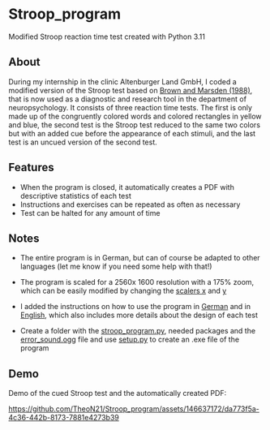 Stroop_program
=====
Modified Stroop reaction time test created with Python 3.11

About
-----
During my internship in the clinic Altenburger Land GmbH, I coded a modified version of the Stroop test based on [Brown and Marsden (1988)](https://academic.oup.com/brain/article-abstract/111/2/323/326830?redirectedFrom=fulltext), that is now used as a diagnostic and research tool in the department of neuropsychology. 
It consists of three reaction time tests. The first is only made up of the congruently colored words and colored rectangles in yellow and blue, the second test is the Stroop test reduced to the same two colors but with an added cue before the appearance of each stimuli, 
and the last test is an uncued version of the second test. 

Features
--------
- When the program is closed, it automatically creates a PDF with descriptive statistics of each test 
- Instructions and exercises can be repeated as often as necessary
- Test can be halted for any amount of time

Notes
----------
- The entire program is in German, but can of course be adapted to other languages (let me know if you need some help with that!)
   
- The program is scaled for a 2560x 1600 resolution with a 175% zoom, which can be easily modified by changing the [scalers x](https://github.com/TheoN21/Stroop_program/blob/b1dd3771684aeb6f8c30eef3d62ea6ab6abeda08/stroop_program.py#L133) and [y](https://github.com/TheoN21/Stroop_program/blob/b1dd3771684aeb6f8c30eef3d62ea6ab6abeda08/stroop_program.py#L134) 
- I added the instructions on how to use the program in [German](https://github.com/TheoN21/Stroop_program/blob/main/Hinweise%20zum%20Stroop%20test.docx) and in [English](https://github.com/TheoN21/Stroop_program/blob/main/Notes%20on%20the%20Stroop%20Test.docx), which also includes more details about the design of each test
- Create a folder with the [stroop_program.py](https://github.com/TheoN21/Stroop_program/blob/main/stroop_program.py), needed packages and the [error_sound.ogg](https://github.com/TheoN21/Stroop_program/blob/main/error_sound.ogg) file and use [setup.py](https://github.com/TheoN21/Stroop_program/blob/main/setup.py) to create an .exe file of the program

Demo
----------
Demo of the cued Stroop test and the automatically created PDF:

https://github.com/TheoN21/Stroop_program/assets/146637172/da773f5a-4c36-442b-8173-7881e4273b39
